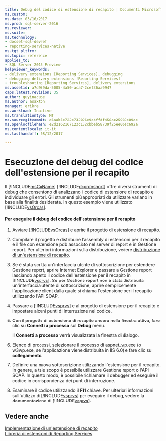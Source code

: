 ```yaml
---
title: Debug del codice di estensione di recapito | Documenti Microsoft
ms.custom: 
ms.date: 03/16/2017
ms.prod: sql-server-2016
ms.reviewer: 
ms.suite: 
ms.technology:
- docset-sql-devref
- reporting-services-native
ms.tgt_pltfrm: 
ms.topic: reference
applies_to:
- SQL Server 2016 Preview
helpviewer_keywords:
- delivery extensions [Reporting Services], debugging
- debugging delivery extensions [Reporting Services]
- troubleshooting [Reporting Services], delivery extensions
ms.assetid: a7d959da-5005-4a50-aca7-2cef36aa9947
caps.latest.revision: 35
author: guyinacube
ms.author: asaxton
manager: erikre
ms.workload: Inactive
ms.translationtype: MT
ms.sourcegitcommit: a6aab5e722e732096e9e4ffdf458ac25088e09ae
ms.openlocfilehash: e2d2162167123c152cbbeb58739f25ee06ec692a
ms.contentlocale: it-it
ms.lasthandoff: 08/12/2017

---
```

# <a name="debugging-delivery-extension-code"></a>Esecuzione del debug del codice dell'estensione per il recapito
  Il [!INCLUDE[msCoName](../../../includes/msconame-md.md)] [!INCLUDE[dnprdnshort](../../../includes/dnprdnshort-md.md)] offre diversi strumenti di debug che consentono di analizzano il codice di estensione di recapito e individuare gli errori. Gli strumenti più appropriati da utilizzare variano in base alla finalità desiderata. In questo esempio viene utilizzato [!INCLUDE[vsOrcas](../../../includes/vsorcas-md.md)].  
  
#### <a name="to-debug-your-delivery-extension-code"></a>Per eseguire il debug del codice dell'estensione per il recapito  
  
1.  Avviare [!INCLUDE[vsOrcas](../../../includes/vsorcas-md.md)] e aprire il progetto di estensione di recapito.  
  
2.  Compilare il progetto e distribuire l'assembly di estensioni per il recapito e il file con estensione pdb associato nel server di report e in Gestione report. Per ulteriori informazioni sulla distribuzione, vedere [distribuzione di un'estensione di recapito](../../../reporting-services/extensions/delivery-extension/deploying-a-delivery-extension.md).  
  
3.  Se è stata scritta un'interfaccia utente di sottoscrizione per estendere Gestione report, aprire Internet Explorer e passare a Gestione report lasciando aperto il codice dell'estensione per il recapito in [!INCLUDE[vsprvs](../../../includes/vsprvs-md.md)]. Se per Gestione report non è stata distribuita un'interfaccia utente di sottoscrizione, aprire semplicemente l'applicazione client dalla quale si chiama l'estensione per il recapito utilizzando l'API SOAP.  
  
4.  Passare a [!INCLUDE[vsprvs](../../../includes/vsprvs-md.md)] e al progetto di estensione per il recapito e impostare alcuni punti di interruzione nel codice.  
  
5.  Con il progetto di estensione di recapito ancora nella finestra attiva, fare clic su **Connetti a processo** sul **Debug** menu.  
  
     Il **Connetti a processo** verrà visualizzata la finestra di dialogo.  
  
6.  Elenco di processi, selezionare il processo di aspnet_wp.exe (o w3wp.exe, se l'applicazione viene distribuita in IIS 6.0) e fare clic su **collegamento**.  
  
7.  Definire una nuova sottoscrizione utilizzando l'estensione per il recapito. In genere, a tale scopo è possibile utilizzare Gestione report o l'API SOAP. In questo modo, è possibile richiamare il debugger ed eseguire il codice in corrispondenza dei punti di interruzione.  
  
8.  Esaminare il codice utilizzando il **F11** chiave. Per ulteriori informazioni sull'utilizzo di [!INCLUDE[vsprvs](../../../includes/vsprvs-md.md)] per eseguire il debug, vedere la documentazione di [!INCLUDE[vsprvs](../../../includes/vsprvs-md.md)].  
  
## <a name="see-also"></a>Vedere anche  
 [Implementazione di un'estensione di recapito](../../../reporting-services/extensions/delivery-extension/implementing-a-delivery-extension.md)   
 [Libreria di estensioni di Reporting Services](../../../reporting-services/extensions/reporting-services-extension-library.md)  
  
  

